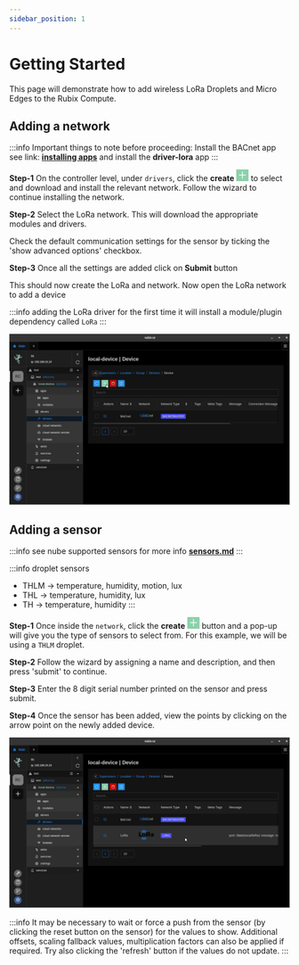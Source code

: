 ```yaml
---
sidebar_position: 1
---
```


# Getting Started

This page will demonstrate how to add wireless LoRa Droplets and Micro Edges to the Rubix Compute.

## Adding a network

:::info
Important things to note before proceeding:
Install the BACnet app see link: **[installing apps](../../../setup/apps.md)** and install the **driver-lora** app
:::

**Step-1** On the controller level, under `drivers`, click the **create** ![add icon](../../../img/apps/add-button.png) to
select and download and install the relevant network. Follow the wizard to continue installing the network.

**Step-2** Select the LoRa network. This will download the appropriate modules and drivers.

Check the default communication settings for the sensor by ticking the 'show advanced options' checkbox.

**Step-3** Once all the settings are added click on **Submit** button

This should now create the LoRa and network. Now open the LoRa network to add a device

:::info
adding the LoRa driver for the first time it will install a module/plugin dependency called `LoRa`
:::

![max800px](../../img/adding-lora-network.gif)

## Adding a sensor

:::info
see nube supported sensors for more info **[sensors.md](../../../../hardware/downloads/sensors.md)**
:::

:::info droplet sensors
- THLM -> temperature, humidity, motion, lux
- THL -> temperature, humidity, lux
- TH -> temperature, humidity
  :::

**Step-1** Once inside the `network`, click the **create** ![add icon](../../../img/apps/add-button.png) button and a pop-up
will give you the type of sensors to select from. For this example, we will be using a `THLM` droplet.

**Step-2** Follow the wizard by assigning a name and description, and then press 'submit' to continue.

**Step-3** Enter the 8 digit serial number printed on the sensor and press submit.

**Step-4** Once the sensor has been added, view the points by clicking on the arrow point on the newly added device.

![max800px](../../img/adding-lora-droplet.gif)


:::info
It may be necessary to wait or force a push from the sensor (by clicking the reset button on the sensor) for the values
to show. Additional offsets, scaling fallback values, multiplication factors can also be applied if required. Try also
clicking the 'refresh' button if the values do not update.
:::

